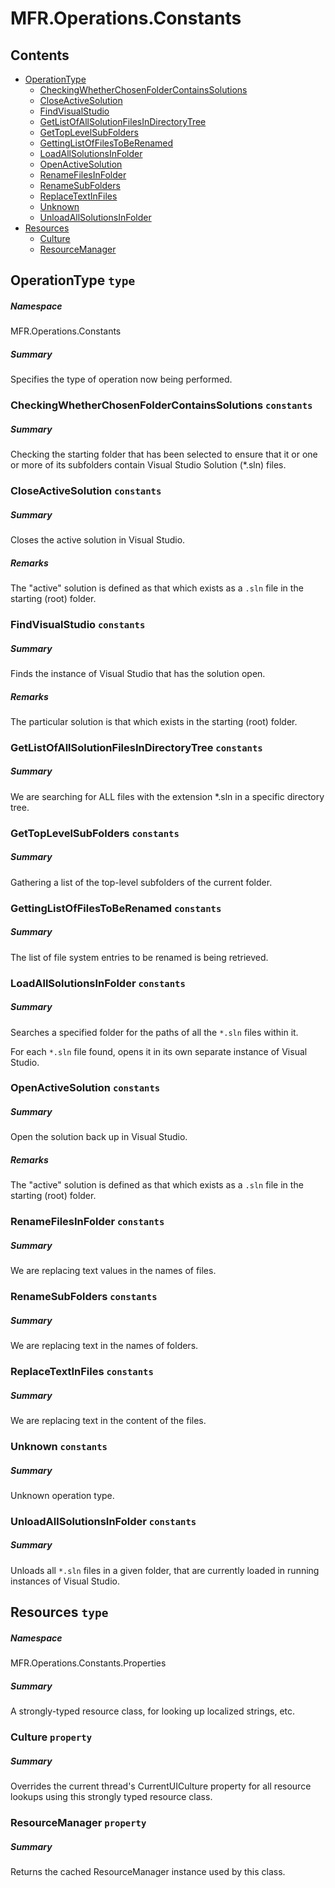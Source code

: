 <a name='assembly'></a>
# MFR.Operations.Constants

## Contents

- [OperationType](#T-MFR-Operations-Constants-OperationType 'MFR.Operations.Constants.OperationType')
  - [CheckingWhetherChosenFolderContainsSolutions](#F-MFR-Operations-Constants-OperationType-CheckingWhetherChosenFolderContainsSolutions 'MFR.Operations.Constants.OperationType.CheckingWhetherChosenFolderContainsSolutions')
  - [CloseActiveSolution](#F-MFR-Operations-Constants-OperationType-CloseActiveSolution 'MFR.Operations.Constants.OperationType.CloseActiveSolution')
  - [FindVisualStudio](#F-MFR-Operations-Constants-OperationType-FindVisualStudio 'MFR.Operations.Constants.OperationType.FindVisualStudio')
  - [GetListOfAllSolutionFilesInDirectoryTree](#F-MFR-Operations-Constants-OperationType-GetListOfAllSolutionFilesInDirectoryTree 'MFR.Operations.Constants.OperationType.GetListOfAllSolutionFilesInDirectoryTree')
  - [GetTopLevelSubFolders](#F-MFR-Operations-Constants-OperationType-GetTopLevelSubFolders 'MFR.Operations.Constants.OperationType.GetTopLevelSubFolders')
  - [GettingListOfFilesToBeRenamed](#F-MFR-Operations-Constants-OperationType-GettingListOfFilesToBeRenamed 'MFR.Operations.Constants.OperationType.GettingListOfFilesToBeRenamed')
  - [LoadAllSolutionsInFolder](#F-MFR-Operations-Constants-OperationType-LoadAllSolutionsInFolder 'MFR.Operations.Constants.OperationType.LoadAllSolutionsInFolder')
  - [OpenActiveSolution](#F-MFR-Operations-Constants-OperationType-OpenActiveSolution 'MFR.Operations.Constants.OperationType.OpenActiveSolution')
  - [RenameFilesInFolder](#F-MFR-Operations-Constants-OperationType-RenameFilesInFolder 'MFR.Operations.Constants.OperationType.RenameFilesInFolder')
  - [RenameSubFolders](#F-MFR-Operations-Constants-OperationType-RenameSubFolders 'MFR.Operations.Constants.OperationType.RenameSubFolders')
  - [ReplaceTextInFiles](#F-MFR-Operations-Constants-OperationType-ReplaceTextInFiles 'MFR.Operations.Constants.OperationType.ReplaceTextInFiles')
  - [Unknown](#F-MFR-Operations-Constants-OperationType-Unknown 'MFR.Operations.Constants.OperationType.Unknown')
  - [UnloadAllSolutionsInFolder](#F-MFR-Operations-Constants-OperationType-UnloadAllSolutionsInFolder 'MFR.Operations.Constants.OperationType.UnloadAllSolutionsInFolder')
- [Resources](#T-MFR-Operations-Constants-Properties-Resources 'MFR.Operations.Constants.Properties.Resources')
  - [Culture](#P-MFR-Operations-Constants-Properties-Resources-Culture 'MFR.Operations.Constants.Properties.Resources.Culture')
  - [ResourceManager](#P-MFR-Operations-Constants-Properties-Resources-ResourceManager 'MFR.Operations.Constants.Properties.Resources.ResourceManager')

<a name='T-MFR-Operations-Constants-OperationType'></a>
## OperationType `type`

##### Namespace

MFR.Operations.Constants

##### Summary

Specifies the type of operation now being performed.

<a name='F-MFR-Operations-Constants-OperationType-CheckingWhetherChosenFolderContainsSolutions'></a>
### CheckingWhetherChosenFolderContainsSolutions `constants`

##### Summary

Checking the starting folder that has been selected to ensure that it or one or
more of its subfolders contain Visual Studio Solution (*.sln) files.

<a name='F-MFR-Operations-Constants-OperationType-CloseActiveSolution'></a>
### CloseActiveSolution `constants`

##### Summary

Closes the active solution in Visual Studio.

##### Remarks

The "active" solution is defined as that which exists as a
`.sln` file in the starting (root) folder.

<a name='F-MFR-Operations-Constants-OperationType-FindVisualStudio'></a>
### FindVisualStudio `constants`

##### Summary

Finds the instance of Visual Studio that has the solution open.

##### Remarks

The particular solution is that which exists in the starting (root) folder.

<a name='F-MFR-Operations-Constants-OperationType-GetListOfAllSolutionFilesInDirectoryTree'></a>
### GetListOfAllSolutionFilesInDirectoryTree `constants`

##### Summary

We are searching for ALL files with the extension *.sln in a specific directory
tree.

<a name='F-MFR-Operations-Constants-OperationType-GetTopLevelSubFolders'></a>
### GetTopLevelSubFolders `constants`

##### Summary

Gathering a list of the top-level subfolders of the current folder.

<a name='F-MFR-Operations-Constants-OperationType-GettingListOfFilesToBeRenamed'></a>
### GettingListOfFilesToBeRenamed `constants`

##### Summary

The list of file system entries to be renamed is being retrieved.

<a name='F-MFR-Operations-Constants-OperationType-LoadAllSolutionsInFolder'></a>
### LoadAllSolutionsInFolder `constants`

##### Summary

Searches a specified folder for the paths of all the `*.sln` files within
it.



For each `*.sln` file found, opens it in its own separate instance of
Visual Studio.

<a name='F-MFR-Operations-Constants-OperationType-OpenActiveSolution'></a>
### OpenActiveSolution `constants`

##### Summary

Open the solution back up in Visual Studio.

##### Remarks

The "active" solution is defined as that which exists as a
`.sln` file in the starting (root) folder.

<a name='F-MFR-Operations-Constants-OperationType-RenameFilesInFolder'></a>
### RenameFilesInFolder `constants`

##### Summary

We are replacing text values in the names of files.

<a name='F-MFR-Operations-Constants-OperationType-RenameSubFolders'></a>
### RenameSubFolders `constants`

##### Summary

We are replacing text in the names of folders.

<a name='F-MFR-Operations-Constants-OperationType-ReplaceTextInFiles'></a>
### ReplaceTextInFiles `constants`

##### Summary

We are replacing text in the content of the files.

<a name='F-MFR-Operations-Constants-OperationType-Unknown'></a>
### Unknown `constants`

##### Summary

Unknown operation type.

<a name='F-MFR-Operations-Constants-OperationType-UnloadAllSolutionsInFolder'></a>
### UnloadAllSolutionsInFolder `constants`

##### Summary

Unloads all `*.sln` files in a given folder, that are currently loaded
in running instances of Visual Studio.

<a name='T-MFR-Operations-Constants-Properties-Resources'></a>
## Resources `type`

##### Namespace

MFR.Operations.Constants.Properties

##### Summary

A strongly-typed resource class, for looking up localized strings, etc.

<a name='P-MFR-Operations-Constants-Properties-Resources-Culture'></a>
### Culture `property`

##### Summary

Overrides the current thread's CurrentUICulture property for all
  resource lookups using this strongly typed resource class.

<a name='P-MFR-Operations-Constants-Properties-Resources-ResourceManager'></a>
### ResourceManager `property`

##### Summary

Returns the cached ResourceManager instance used by this class.
